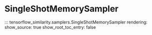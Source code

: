 # SingleShotMemorySampler

::: tensorflow_similarity.samplers.SingleShotMemorySampler
    rendering:
        show_source: true
        show_root_toc_entry: false
